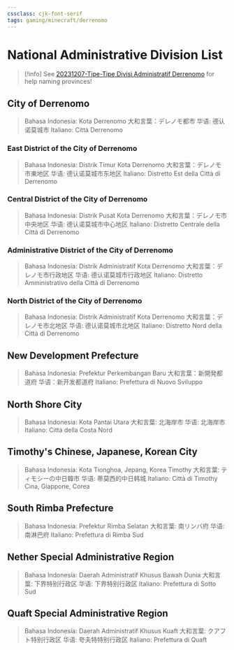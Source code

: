```yaml
---
cssclass: cjk-font-serif
tags: gaming/minecraft/derrenomo
---
```


# National Administrative Division List

> [!info] 
> See [20231207-Tipe-Tipe Divisi Administratif Derrenomo](20231207-Tipe-Tipe%20Divisi%20Administratif%20Derrenomo.md) for help naming provinces!


## City of Derrenomo

> Bahasa Indonesia: Kota Derrenomo
> 大和言葉：デレノモ都市
> 华语: 德认诺莫城市
> Italiano: Città Derrenomo

### East District of the City of Derrenomo

> Bahasa Indonesia: Distrik Timur Kota Derrenomo
> 大和言葉：デレノモ市東地区
> 华语: 德认诺莫城市东地区
> Italiano: Distretto Est della Città di Derrenomo

### Central District of the City of Derrenomo

> Bahasa Indonesia: Distrik Pusat Kota Derrenomo
> 大和言葉：デレノモ市中央地区
> 华语: 德认诺莫城市中心地区
> Italiano: Distretto Centrale della Città di Derrenomo

### Administrative District of the City of Derrenomo

> Bahasa Indonesia: Distrik Administratif Kota Derrenomo
> 大和言葉：デレノモ市行政地区
> 华语: 德认诺莫城市行政地区
> Italiano: Distretto Amministrativo della Città di Derrenomo

### North District of the City of Derrenomo

> Bahasa Indonesia: Distrik Administratif Kota Derrenomo
> 大和言葉：デレノモ市北地区
> 华语: 德认诺莫城市北地区
> Italiano: Distretto Nord della Città di Derrenomo

## New Development Prefecture

> Bahasa Indonesia: Prefektur Perkembangan Baru
> 大和言葉：新開発都道府
> 华语：新开发都道府
> Italiano: Prefettura di Nuovo Sviluppo

## North Shore City

> Bahasa Indonesia: Kota Pantai Utara
> 大和言葉: 北海岸市
> 华语: 北海岸市
> Italiano: Città della Costa Nord

## Timothy's Chinese, Japanese, Korean City

> Bahasa Indonesia: Kota Tionghoa, Jepang, Korea Timothy
> 大和言葉: ティモシーの中日韓市
> 华语: 蒂莫西的中日韩城
> Italiano: Città di Timothy Cina, Giappone, Corea

## South Rimba Prefecture

> Bahasa Indonesia: Prefektur Rimba Selatan
> 大和言葉: 南リンバ府
> 华语: 南淋巴府
> Italiano: Prefettura di Rimba Sud

## Nether Special Administrative Region

> Bahasa Indonesia: Daerah Administratif Khusus Bawah Dunia
> 大和言葉: 下界特别行政区
> 华语: 下界特别行政区
> Italiano: Prefettura di Sotto Sud

## Quaft Special Administrative Region

> Bahasa Indonesia: Daerah Administratif Khusus Kuaft
> 大和言葉: クアフト特别行政区
> 华语: 夸夫特特别行政区
> Italiano: Prefettura di Quaft